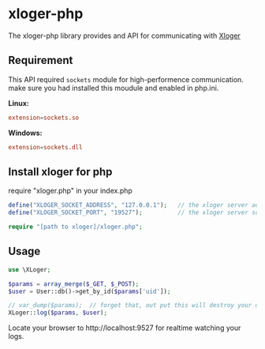 # xloger-php
The xloger-php library provides and API for communicating with [Xloger](https://github.com/idollo/xloger)


## Requirement
This API required `sockets` module for high-performence communication. make sure you had installed this moudule and enabled in php.ini.            

**Linux:**
```conf
extension=sockets.so
```

**Windows:**
```conf
extension=sockets.dll
```

## Install xloger for php
require "xloger.php" in your index.php
```php
define("XLOGER_SOCKET_ADDRESS", "127.0.0.1");   // the xloger server address
define("XLOGER_SOCKET_PORT", "19527");          // the xloger server socket port

require "[path to xloger]/xloger.php";
```

## Usage
```php
use \XLoger;

$params = array_merge($_GET, $_POST);
$user = User::db()->get_by_id($params['uid']);

// var_dump($params);  // forget that, out put this will destroy your data structure like html, json.
XLoger::log($params, $user);
```
Locate your browser to http://localhost:9527 for realtime watching your logs.

